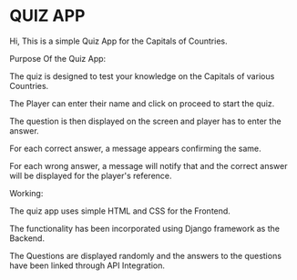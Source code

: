 # QUIZ APP

Hi,
This is a simple Quiz App for the Capitals of Countries. 

Purpose Of the Quiz App:


The quiz is designed to test your knowledge on the Capitals of various Countries.

The Player can enter their name and click on proceed to start the quiz.

The question is then displayed on the screen and player has to enter the answer.

For each correct answer, a message appears confirming the same.

For each wrong answer, a message will notify that and the correct answer will be displayed for the player's reference.

Working:

The quiz app uses simple HTML and CSS for the Frontend.

The functionality has been incorporated using Django framework as the Backend.

The Questions are displayed randomly and the answers to the questions have been linked through API Integration.   
